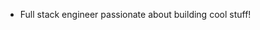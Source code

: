 - Full stack engineer passionate about building cool stuff!

<!---
joelongwh/joelongwh is a ✨ special ✨ repository because its `README.md` (this file) appears on your GitHub profile.
You can click the Preview link to take a look at your changes.
--->

